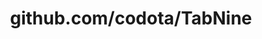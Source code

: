 ---
layout: post
title: github.com/codota/TabNine
categories: link
tags: [انگلیسی, گیت‌هاب, برنامه‌نویسی]
---